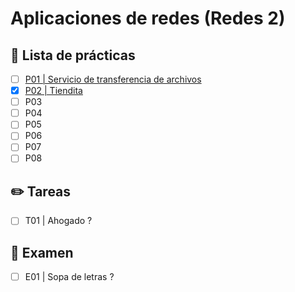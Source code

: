 # Aplicaciones de redes (Redes 2)

## :closed_book: Lista de prácticas
- [ ] [P01 | Servicio de transferencia de archivos](P01/README.md)
- [x] [P02 | Tiendita](P02/README.md)
- [ ] P03
- [ ] P04
- [ ] P05
- [ ] P06
- [ ] P07
- [ ] P08

## :pencil2: Tareas
- [ ] T01 | Ahogado ?

## :pencil: Examen
- [ ] E01 | Sopa de letras ?